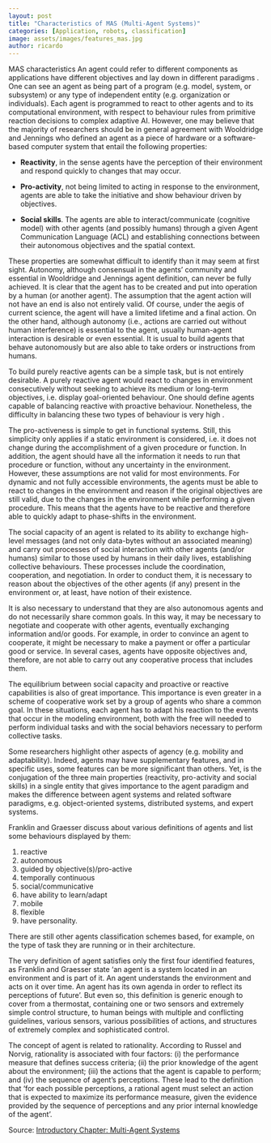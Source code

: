```yaml
---
layout: post
title: "Characteristics of MAS (Multi-Agent Systems)"
categories: [Application, robots, classification]
image: assets/images/features_mas.jpg
author: ricardo
---
```

MAS characteristics
An agent could refer to different components as applications have different objectives and lay down in different paradigms . One can see an agent as being part of a program (e.g. model, system, or subsystem) or any type of independent entity (e.g. organization or individuals). Each agent is programmed to react to other agents and to its computational environment, with respect to behaviour rules from primitive reaction decisions to complex adaptive AI. However, one may believe that the majority of researchers should be in general agreement with Wooldridge and Jennings who defined an agent as a piece of hardware or a software-based computer system that entail the following properties:

* **Reactivity**, in the sense agents have the perception of their environment and respond quickly to changes that may occur.

* **Pro-activity**, not being limited to acting in response to the environment, agents are able to take the initiative and show behaviour driven by objectives.

* **Social skills**. The agents are able to interact/communicate (cognitive model) with other agents (and possibly humans) through a given Agent Communication Language (ACL) and establishing connections between their autonomous objectives and the spatial context.

These properties are somewhat difficult to identify than it may seem at first sight. Autonomy, although consensual in the agents’ community and essential in Wooldridge and Jennings agent definition, can never be fully achieved. It is clear that the agent has to be created and put into operation by a human (or another agent). The assumption that the agent action will not have an end is also not entirely valid. Of course, under the aegis of current science, the agent will have a limited lifetime and a final action. On the other hand, although autonomy (i.e., actions are carried out without human interference) is essential to the agent, usually human-agent interaction is desirable or even essential. It is usual to build agents that behave autonomously but are also able to take orders or instructions from humans.

To build purely reactive agents can be a simple task, but is not entirely desirable. A purely reactive agent would react to changes in environment consecutively without seeking to achieve its medium or long-term objectives, i.e. display goal-oriented behaviour. One should define agents capable of balancing reactive with proactive behaviour. Nonetheless, the difficulty in balancing these two types of behaviour is very high .

The pro-activeness is simple to get in functional systems. Still, this simplicity only applies if a static environment is considered, i.e. it does not change during the accomplishment of a given procedure or function. In addition, the agent should have all the information it needs to run that procedure or function, without any uncertainty in the environment. However, these assumptions are not valid for most environments. For dynamic and not fully accessible environments, the agents must be able to react to changes in the environment and reason if the original objectives are still valid, due to the changes in the environment while performing a given procedure. This means that the agents have to be reactive and therefore able to quickly adapt to phase-shifts in the environment.

The social capacity of an agent is related to its ability to exchange high-level messages (and not only data-bytes without an associated meaning) and carry out processes of social interaction with other agents (and/or humans) similar to those used by humans in their daily lives, establishing collective behaviours. These processes include the coordination, cooperation, and negotiation. In order to conduct them, it is necessary to reason about the objectives of the other agents (if any) present in the environment or, at least, have notion of their existence.

It is also necessary to understand that they are also autonomous agents and do not necessarily share common goals. In this way, it may be necessary to negotiate and cooperate with other agents, eventually exchanging information and/or goods. For example, in order to convince an agent to cooperate, it might be necessary to make a payment or offer a particular good or service. In several cases, agents have opposite objectives and, therefore, are not able to carry out any cooperative process that includes them.

The equilibrium between social capacity and proactive or reactive capabilities is also of great importance. This importance is even greater in a scheme of cooperative work set by a group of agents who share a common goal. In these situations, each agent has to adapt his reaction to the events that occur in the modeling environment, both with the free will needed to perform individual tasks and with the social behaviors necessary to perform collective tasks.

Some researchers highlight other aspects of agency (e.g. mobility and adaptability). Indeed, agents may have supplementary features, and in specific uses, some features can be more significant than others. Yet, is the conjugation of the three main properties (reactivity, pro-activity and social skills) in a single entity that gives importance to the agent paradigm and makes the difference between agent systems and related software paradigms, e.g. object-oriented systems, distributed systems, and expert systems.

Franklin and Graesser  discuss about various definitions of agents and list some behaviours displayed by them:

1. reactive 
2. autonomous
3. guided by objective(s)/pro-active
4. temporally continuous
5. social/communicative
6. have ability to learn/adapt
7. mobile
8. flexible
9. have personality. 
    
There are still other agents classification schemes based, for example, on the type of task they are running or in their architecture.

The very definition of agent satisfies only the first four identified features, as Franklin and Graesser  state ‘an agent is a system located in an environment and is part of it. An agent understands the environment and acts on it over time. An agent has its own agenda in order to reflect its perceptions of future’. But even so, this definition is generic enough to cover from a thermostat, containing one or two sensors and extremely simple control structure, to human beings with multiple and conflicting guidelines, various sensors, various possibilities of actions, and structures of extremely complex and sophisticated control.

The concept of agent is related to rationality. According to Russel and Norvig, rationality is associated with four factors: (i) the performance measure that defines success criteria; (ii) the prior knowledge of the agent about the environment; (iii) the actions that the agent is capable to perform; and (iv) the sequence of agent’s perceptions. These lead to the definition that ‘for each possible perceptions, a rational agent must select an action that is expected to maximize its performance measure, given the evidence provided by the sequence of perceptions and any prior internal knowledge of the agent’.

Source: [Introductory Chapter: Multi-Agent Systems](https://www.intechopen.com/chapters/56573 "Introductory Chapter: Multi-Agent Systems")